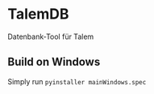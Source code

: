 # TalemDB

Datenbank-Tool für Talem

## Build on Windows

Simply run `pyinstaller mainWindows.spec`
